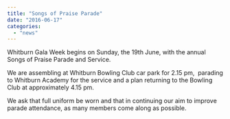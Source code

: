 ```yaml
---
title: "Songs of Praise Parade"
date: "2016-06-17"
categories: 
  - "news"
---
```


Whitburn Gala Week begins on Sunday, the 19th June, with the annual Songs of Praise Parade and Service.

We are assembling at Whitburn Bowling Club car park for 2.15 pm,  parading to Whitburn Academy for the service and a plan returning to the Bowling Club at approximately 4.15 pm.

We ask that full uniform be worn and that in continuing our aim to improve parade attendance, as many members come along as possible.
